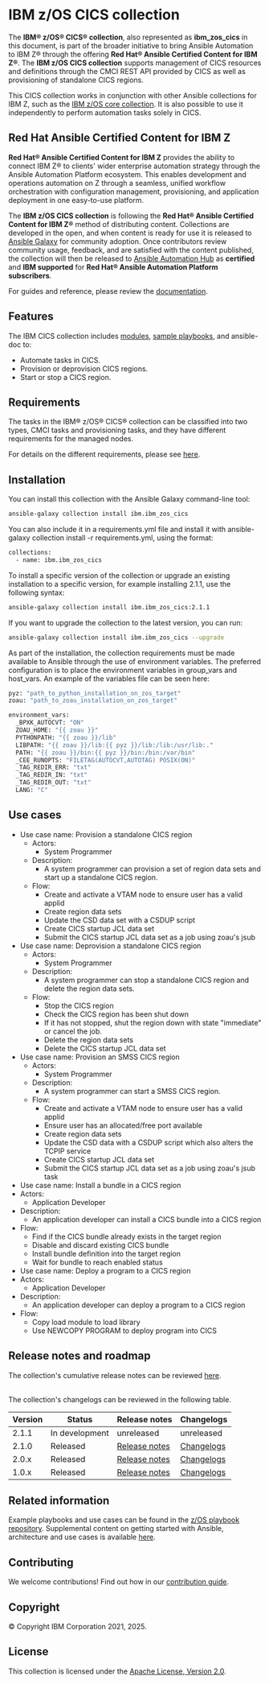 # IBM z/OS CICS collection

The **IBM® z/OS® CICS® collection**, also represented as **ibm\_zos\_cics**
in this document, is part of the broader initiative to bring Ansible Automation to IBM Z® through the offering
**Red Hat® Ansible Certified Content for IBM Z®**. The **IBM z/OS CICS collection** supports management of CICS
resources and definitions through the CMCI REST API provided by CICS as well as provisioning of standalone CICS regions.

This CICS collection works in conjunction with other Ansible collections for IBM Z,
such as the [IBM z/OS core collection](https://github.com/ansible-collections/ibm_zos_core).
It is also possible to use it independently to perform automation tasks solely in CICS.


## Red Hat Ansible Certified Content for IBM Z

**Red Hat® Ansible Certified Content for IBM Z** provides the ability to
connect IBM Z® to clients' wider enterprise automation strategy through the
Ansible Automation Platform ecosystem. This enables development and operations
automation on Z through a seamless, unified workflow orchestration with
configuration management, provisioning, and application deployment in
one easy-to-use platform.

The **IBM z/OS CICS collection** is following the
**Red Hat® Ansible Certified Content for IBM Z®** method of distributing
content. Collections are developed in the open, and when content is ready
for use it is released to
[Ansible Galaxy](https://galaxy.ansible.com/search?keywords=zos_&order_by=-relevance&deprecated=false&type=collection&page=1)
for community adoption. Once contributors review community usage, feedback,
and are satisfied with the content published, the collection will then be
released to [Ansible Automation Hub](https://www.ansible.com/products/automation-hub)
as **certified** and **IBM supported** for
**Red Hat® Ansible Automation Platform subscribers**. 


For guides and reference, please review the [documentation](https://ibm.github.io/z_ansible_collections_doc/index.html).

## Features

The IBM CICS collection includes
[modules](https://ibm.github.io/z_ansible_collections_doc/ibm_zos_cics/docs/source/modules.html),
[sample playbooks](https://github.com/IBM/z_ansible_collections_samples),
and ansible-doc to:

- Automate tasks in CICS.
- Provision or deprovision CICS regions.
- Start or stop a CICS region.

## Requirements

The tasks in the IBM® z/OS® CICS® collection can be classified into two types, CMCI tasks and provisioning tasks, and they have different requirements for the managed nodes.


For details on the different requirements, please see [here](https://ibm.github.io/z_ansible_collections_doc/ibm_zos_cics/docs/source/requirements_managed.html).


  
## Installation

You can install this collection with the Ansible Galaxy command-line tool:
```sh
ansible-galaxy collection install ibm.ibm_zos_cics
```


You can also include it in a requirements.yml file and install it with ansible-galaxy collection install -r requirements.yml, using the format:
```sh
collections:
  - name: ibm.ibm_zos_cics
```


To install a specific version of the collection or upgrade an existing installation to a specific version, for example installing 2.1.1, use the following syntax:
```sh
ansible-galaxy collection install ibm.ibm_zos_cics:2.1.1
```


If you want to upgrade the collection to the latest version, you can run:
```sh
ansible-galaxy collection install ibm.ibm_zos_cics --upgrade
```

As part of the installation, the collection requirements must be made available to Ansible through the use of environment variables. The preferred configuration is to place the environment variables in group_vars and host_vars. An example of the variables file can be seen here:


```sh
pyz: "path_to_python_installation_on_zos_target"
zoau: "path_to_zoau_installation_on_zos_target"

environment_vars:
  _BPXK_AUTOCVT: "ON"
  ZOAU_HOME: "{{ zoau }}"
  PYTHONPATH: "{{ zoau }}/lib"
  LIBPATH: "{{ zoau }}/lib:{{ pyz }}/lib:/lib:/usr/lib:."
  PATH: "{{ zoau }}/bin:{{ pyz }}/bin:/bin:/var/bin"
  _CEE_RUNOPTS: "FILETAG(AUTOCVT,AUTOTAG) POSIX(ON)"
  _TAG_REDIR_ERR: "txt"
  _TAG_REDIR_IN: "txt"
  _TAG_REDIR_OUT: "txt"
  LANG: "C"
```

## Use cases

* Use case name: Provision a standalone CICS region 
  * Actors:
    * System Programmer
  * Description:
    * A system programmer can provision a set of region data sets and start up a standalone CICS region.
  * Flow:
    * Create and activate a VTAM node to ensure user has a valid applid
    * Create region data sets
    * Update the CSD data set with a CSDUP script
    * Create CICS startup JCL data set
    * Submit the CICS startup JCL data set as a job using zoau's jsub
* Use case name: Deprovision a standalone CICS region
  * Actors:
    * System Programmer
  * Description:
    * A system programmer can stop a standalone CICS region and delete the region data sets.
  * Flow:
    * Stop the CICS region
    * Check the CICS region has been shut down
    * If it has not stopped, shut the region down with state "immediate" or cancel the job.
    * Delete the region data sets
    * Delete the CICS startup JCL data set
* Use case name: Provision an SMSS CICS region
  * Actors:
    * System Programmer
  * Description:
    * A system programmer can start a SMSS CICS region.
  * Flow:
    * Create and activate a VTAM node to ensure user has a valid applid
    * Ensure user has an allocated/free port available
    * Create region data sets
    * Update the CSD data with a CSDUP script which also alters the TCPIP service
    * Create CICS startup JCL data set
    * Submit the CICS startup JCL data set as a job using zoau's jsub task
 * Use case name: Install a bundle in a CICS region
  * Actors:
    * Application Developer
  * Description:
    * An application developer can install a CICS bundle into a CICS region
  * Flow:
    * Find if the CICS bundle already exists in the target region
    * Disable and discard existing CICS bundle
    * Install bundle definition into the target region
    * Wait for bundle to reach enabled status
 * Use case name: Deploy a program to a CICS region
  * Actors:
    * Application Developer
  * Description:
    * An application developer can deploy a program to a CICS region
  * Flow:
    * Copy load module to load library
    * Use NEWCOPY PROGRAM to deploy program into CICS

## Release notes and roadmap

The collection's cumulative release notes can be reviewed [here](https://ibm.github.io/z_ansible_collections_doc/ibm_zos_cics/docs/source/release_notes.html).

<br/>The collection's changelogs can be reviewed in the following table.

| Version  | Status         | Release notes | Changelogs |
|----------|----------------|---------------|------------|
| 2.1.1  | In development | unreleased    | unreleased |
| 2.1.0   | Released       | [Release notes](https://ibm.github.io/z_ansible_collections_doc/ibm_zos_cics/docs/source/release_notes.html#version-2-1-0)    | [Changelogs](https://github.com/ansible-collections/ibm_zos_cics/blob/v2.1.0/CHANGELOG.rst)  |
| 2.0.x    | Released       | [Release notes](https://ibm.github.io/z_ansible_collections_doc/ibm_zos_cics/docs/source/release_notes.html#version-2-0-0)    | [Changelogs](https://github.com/ansible-collections/ibm_zos_cics/blob/v2.0.0/CHANGELOG.rst)  |
| 1.0.x    | Released       | [Release notes](https://ibm.github.io/z_ansible_collections_doc/ibm_zos_cics/docs/source/release_notes.html#version-1-0-6)    | [Changelogs](https://github.com/ansible-collections/ibm_zos_cics/blob/v1.0.6/CHANGELOG.rst)  |


## Related information 

Example playbooks and use cases can be found in the [z/OS playbook repository](https://github.com/IBM/z_ansible_collections_samples).
Supplemental content on getting started with Ansible, architecture and use cases is available [here](https://ibm.github.io/z_ansible_collections_doc/reference/helpful_links.html).

## Contributing

We welcome contributions! Find out how in our [contribution guide](https://github.com/ansible-collections/ibm_zos_cics/blob/main/CONTRIBUTING.md).

## Copyright 

© Copyright IBM Corporation 2021, 2025.

## License

This collection is licensed under the [Apache License,
Version 2.0](https://opensource.org/licenses/Apache-2.0).
